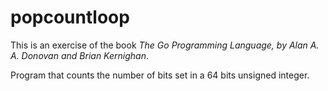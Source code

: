 # popcountloop

This is an exercise of the book _The Go Programming Language,
by Alan A. A. Donovan and Brian Kernighan_.

Program that counts the number of bits set in a 64 bits unsigned integer.
